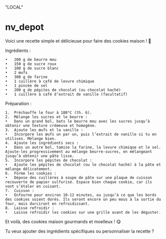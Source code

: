 "LOCAL"

# nv_depot

Voici une recette simple et délicieuse pour faire des cookies maison ! 🍪

Ingrédients :

	•	200 g de beurre mou
	•	150 g de sucre roux
	•	100 g de sucre blanc
	•	2 œufs
	•	300 g de farine
	•	1 cuillère à café de levure chimique
	•	1 pincée de sel
	•	200 g de pépites de chocolat (ou chocolat haché)
	•	1 cuillère à café d’extrait de vanille (facultatif)

Préparation :

	1.	Préchauffe le four à 180°C (th. 6).
	2.	Mélange les sucres et le beurre :
	•	Dans un grand bol, bats le beurre mou avec les sucres jusqu’à obtenir une texture crémeuse et homogène.
	3.	Ajoute les œufs et la vanille :
	•	Incorpore les œufs un par un, puis l’extrait de vanille si tu en utilises. Mélange bien.
	4.	Ajoute les ingrédients secs :
	•	Dans un autre bol, tamise la farine, la levure chimique et le sel. Ajoute-les progressivement au mélange beurre-sucres, en mélangeant jusqu’à obtenir une pâte lisse.
	5.	Incorpore les pépites de chocolat :
	•	Ajoute les pépites de chocolat (ou le chocolat haché) à la pâte et mélange délicatement.
	6.	Forme les cookies :
	•	Dépose des cuillères à soupe de pâte sur une plaque de cuisson recouverte de papier sulfurisé. Espace bien chaque cookie, car ils vont s’étaler en cuisant.
	7.	Cuisson :
	•	Enfourne pour environ 10-12 minutes, ou jusqu’à ce que les bords des cookies soient dorés. Ils seront encore un peu mous à la sortie du four, mais durciront en refroidissant.
	8.	Laisse refroidir :
	•	Laisse refroidir les cookies sur une grille avant de les déguster.

Et voilà, des cookies maison gourmands et moelleux ! 😋

Tu veux ajouter des ingrédients spécifiques ou personnaliser la recette ?
